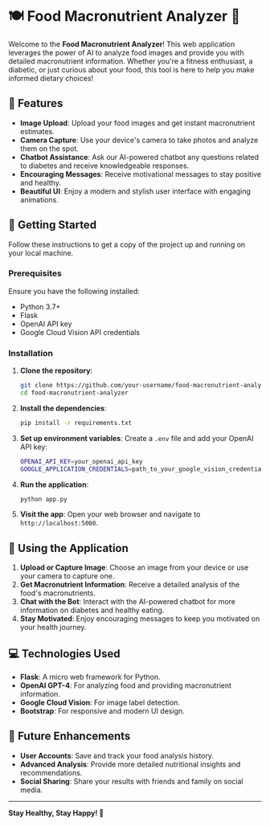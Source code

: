 # 🍽️ Food Macronutrient Analyzer 🌟

Welcome to the **Food Macronutrient Analyzer**! This web application leverages the power of AI to analyze food images and provide you with detailed macronutrient information. Whether you're a fitness enthusiast, a diabetic, or just curious about your food, this tool is here to help you make informed dietary choices!

## 🌟 Features

- **Image Upload**: Upload your food images and get instant macronutrient estimates.
- **Camera Capture**: Use your device's camera to take photos and analyze them on the spot.
- **Chatbot Assistance**: Ask our AI-powered chatbot any questions related to diabetes and receive knowledgeable responses.
- **Encouraging Messages**: Receive motivational messages to stay positive and healthy.
- **Beautiful UI**: Enjoy a modern and stylish user interface with engaging animations.

## 🚀 Getting Started

Follow these instructions to get a copy of the project up and running on your local machine.

### Prerequisites

Ensure you have the following installed:
- Python 3.7+
- Flask
- OpenAI API key
- Google Cloud Vision API credentials

### Installation

1. **Clone the repository**:
    ```sh
    git clone https://github.com/your-username/food-macronutrient-analyzer.git
    cd food-macronutrient-analyzer
    ```

2. **Install the dependencies**:
    ```sh
    pip install -r requirements.txt
    ```

3. **Set up environment variables**:
    Create a `.env` file and add your OpenAI API key:
    ```sh
    OPENAI_API_KEY=your_openai_api_key
    GOOGLE_APPLICATION_CREDENTIALS=path_to_your_google_vision_credentials.json
    ```

4. **Run the application**:
    ```sh
    python app.py
    ```

5. **Visit the app**:
    Open your web browser and navigate to `http://localhost:5000`.

## 🤖 Using the Application

1. **Upload or Capture Image**: Choose an image from your device or use your camera to capture one.
2. **Get Macronutrient Information**: Receive a detailed analysis of the food's macronutrients.
3. **Chat with the Bot**: Interact with the AI-powered chatbot for more information on diabetes and healthy eating.
4. **Stay Motivated**: Enjoy encouraging messages to keep you motivated on your health journey.

## 💻 Technologies Used

- **Flask**: A micro web framework for Python.
- **OpenAI GPT-4**: For analyzing food and providing macronutrient information.
- **Google Cloud Vision**: For image label detection.
- **Bootstrap**: For responsive and modern UI design.

## 🌟 Future Enhancements

- **User Accounts**: Save and track your food analysis history.
- **Advanced Analysis**: Provide more detailed nutritional insights and recommendations.
- **Social Sharing**: Share your results with friends and family on social media.




---

**Stay Healthy, Stay Happy! 🌟**

